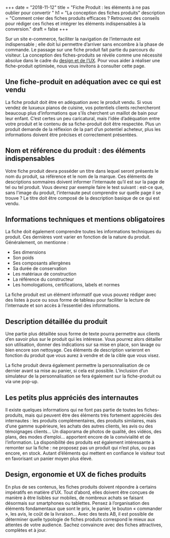 +++
date = "2018-11-12"
title = "Fiche Produit : les éléments à ne pas oublier pour convertir "
h1 = "La conception des fiches produits"
description = "Comment créer des fiches produits efficaces ? Retrouvez des conseils pour rédiger ces fiches et intégrer les éléments indispensables à la conversion."
draft = false
+++

Sur un site e-commerce, faciliter la navigation de l’internaute est indispensable ; elle doit lui permettre d’arriver sans encombre à la phase de commande. Le passage sur une fiche produit fait partie du parcours du visiteur. La conception des fiches-produits se révèle comme une nécessité absolue dans le cadre du [design et de l’UX](/ecommerce/design-ux/). Pour vous aider à réaliser une fiche-produit optimisée, nous vous invitons à consulter cette page.

## Une fiche-produit en adéquation avec ce qui est vendu

La fiche produit doit être en adéquation avec le produit vendu. Si vous vendez de luxueux pianos de cuisine, vos potentiels clients rechercheront beaucoup plus d’informations que s’ils cherchent un maillot de bain pour leur enfant. C’est certes un peu caricatural, mais l’idée d’adéquation entre votre produit et le contenu de sa fiche-produit doit être respectée. Plus un produit demande de la réflexion de la part d’un potentiel acheteur, plus les informations doivent être précises et correctement présentées.

## Nom et référence du produit : des éléments indispensables

Votre fiche produit devra posséder un titre dans lequel seront présents le nom du produit, sa référence et le nom de la marque. Ces éléments de descriptions sommaires doivent informer l’internaute qu’il est sur la page de tel ou tel produit. Vous devrez par exemple faire le test suivant : est-ce que, sans l'image du produit, l’internaute peut comprendre sur quelle page il se trouve ? Le titre doit être composé de la description basique de ce qui est vendu. 

## Informations techniques et mentions obligatoires

La fiche doit également comprendre toutes les informations techniques du produit. Ces dernières vont varier en fonction de la nature du produit. Généralement, on mentionne : 

- Ses dimensions
- Son poids
- Ses composants allergènes 
- Sa durée de conservation
- Les matériaux de construction
- La référence du constructeur
- Les homologations, certifications, labels et normes

La fiche produit est un élément informatif que vous pouvez rédiger avec des listes à puce ou sous forme de tableau pour faciliter la lecture de l’internaute et son accès à l’essentiel des informations.   

## Description détaillée du produit

Une partie plus détaillée sous forme de texte pourra permettre aux clients d’en savoir plus sur le produit qui les intéresse. Vous pourrez alors détailler son utilisation, donner des indications sur sa mise en place, son lavage ou bien encore son nettoyage. Ces éléments de description varieront en fonction du produit que vous aurez à vendre et de la cible que vous visez. 

La fiche produit devra également permettre la personnalisation de ce dernier avant sa mise au panier, si cela est possible. L’inclusion d’un simulateur de la personnalisation se fera également sur la fiche-produit ou via une pop-up. 

## Les petits plus appréciés des internautes

Il existe quelques informations qui ne font pas partie de toutes les fiches-produits, mais qui peuvent être des éléments très fortement appréciés des internautes : les produits complémentaires, des produits similaires, mais d’une gamme supérieure, les achats des autres clients, les avis ou des témoignages clients… Un diaporama de photos de qualité, des vidéos, des plans, des modes d’emploi… apportent encore de la convivialité et de l’information. La disponibilité des produits est également intéressante à remonter sur la fiche : ne proposez pas un produit qui n’est plus, ou pas encore, en stock. Autant d’éléments qui mettent en confiance le visiteur tout en favorisant un panier moyen plus élevé.

## Design, ergonomie et UX de fiches produits

En plus de ses contenus, les fiches produits doivent répondre à certains impératifs en matière d’UX. Tout d’abord, elles doivent être conçues de manière à être lisibles sur mobiles, de nombreux achats se faisant désormais sur smartphones ou tablettes. Pensez à l’organisation des éléments fondamentaux que sont le prix, le panier, le bouton « commander », les avis, le coût de la livraison… Avec des tests AB, il est possible de déterminer quelle typologie de fiches produits correspond le mieux aux attentes de votre audience. Sachez convaincre avec des fiches attractives, complètes et à jour.
